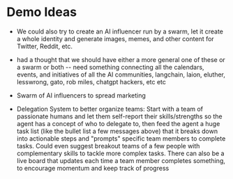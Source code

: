 # Demo Ideas

* We could also try to create an AI influencer run by a swarm, let it create a whole identity and generate images, memes, and other content for Twitter, Reddit, etc.

* had a thought that we should have either a more general one of these or a swarm or both -- need something connecting all the calendars, events, and initiatives of all the AI communities, langchain, laion, eluther, lesswrong, gato, rob miles, chatgpt hackers, etc etc

* Swarm of AI influencers to spread marketing

* Delegation System to better organize teams: Start with a team of passionate humans and let them self-report their skills/strengths so the agent has a concept of who to delegate to, then feed the agent a huge task list (like the bullet list a few messages above) that it breaks down into actionable steps and "prompts" specific team members to complete tasks. Could even suggest breakout teams of a few people with complementary skills to tackle more complex tasks. There can also be a live board that updates each time a team member completes something, to encourage momentum and keep track of progress
